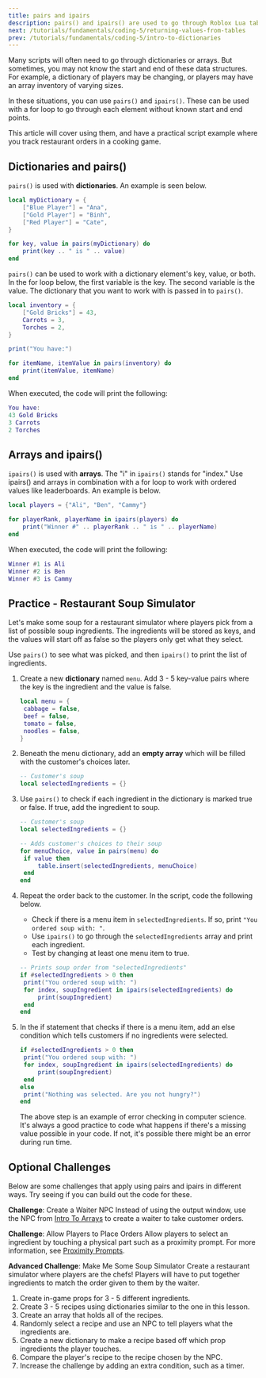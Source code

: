 ```yaml
---
title: pairs and ipairs
description: pairs() and ipairs() are used to go through Roblox Lua tables. This lesson covers how to code them for a script and when to use them.
next: /tutorials/fundamentals/coding-5/returning-values-from-tables
prev: /tutorials/fundamentals/coding-5/intro-to-dictionaries
---
```


Many scripts will often need to go through dictionaries or arrays. But sometimes, you may not know the start and end of these data structures. For example, a dictionary of players may be changing, or players may have an array inventory of varying sizes.

In these situations, you can use `pairs()` and `ipairs()`. These can be used with a for loop to go through each element without known start and end points.

This article will cover using them, and have a practical script example where you track restaurant orders in a cooking game.

## Dictionaries and pairs()

`pairs()` is used with **dictionaries**. An example is seen below.

```lua
local myDictionary = {
	["Blue Player"] = "Ana",
	["Gold Player"] = "Binh",
	["Red Player"] = "Cate",
}

for key, value in pairs(myDictionary) do
	print(key .. " is " .. value)
end
```

`pairs()` can be used to work with a dictionary element's key, value, or both. In the for loop below, the first variable is the key. The second variable is the value. The dictionary that you want to work with is passed in to `pairs()`.

```lua
local inventory = {
	["Gold Bricks"] = 43,
	Carrots = 3,
	Torches = 2,
}

print("You have:")

for itemName, itemValue in pairs(inventory) do
	print(itemValue, itemName)
end
```

When executed, the code will print the following:

```lua
You have:
43 Gold Bricks
3 Carrots
2 Torches
```

## Arrays and ipairs()

`ipairs()` is used with **arrays**. The "i" in `ipairs()` stands for "index." Use ipairs() and arrays in combination with a for loop to work with ordered values like leaderboards. An example is below.

```lua
local players = {"Ali", "Ben", "Cammy"}

for playerRank, playerName in ipairs(players) do
	print("Winner #" .. playerRank .. " is " .. playerName)
end
```

When executed, the code will print the following:

```lua
Winner #1 is Ali
Winner #2 is Ben
Winner #3 is Cammy
```

## Practice - Restaurant Soup Simulator

Let's make some soup for a restaurant simulator where players pick from a list of possible soup ingredients. The ingredients will be stored as keys, and the values will start off as false so the players only get what they select.

Use `pairs()` to see what was picked, and then `ipairs()` to print the list of ingredients.

1. Create a new **dictionary** named `menu`. Add 3 - 5 key-value pairs where the key is the ingredient and the value is false.

   ```lua
   local menu = {
   	cabbage = false,
   	beef = false,
   	tomato = false,
   	noodles = false,
   }
   ```

2. Beneath the menu dictionary, add an **empty array** which will be filled with the customer's choices later.

   ```lua
   -- Customer's soup
   local selectedIngredients = {}
   ```

3. Use `pairs()` to check if each ingredient in the dictionary is marked true or false. If true, add the ingredient to soup.

   ```lua
   -- Customer's soup
   local selectedIngredients = {}

   -- Adds customer's choices to their soup
   for menuChoice, value in pairs(menu) do
   	if value then
   		table.insert(selectedIngredients, menuChoice)
   	end
   end
   ```

4. Repeat the order back to the customer. In the script, code the following below.

   - Check if there is a menu item in `selectedIngredients`. If so, print `"You ordered soup with: "`.
   - Use `ipairs()` to go through the `selectedIngredients` array and print each ingredient.
   - Test by changing at least one menu item to true.

   ```lua
   -- Prints soup order from "selectedIngredients"
   if #selectedIngredients > 0 then
   	print("You ordered soup with: ")
   	for index, soupIngredient in ipairs(selectedIngredients) do
   		print(soupIngredient)
   	end
   end
   ```

5. In the if statement that checks if there is a menu item, add an else condition which tells customers if no ingredients were selected.

   ```lua
   if #selectedIngredients > 0 then
   	print("You ordered soup with: ")
   	for index, soupIngredient in ipairs(selectedIngredients) do
   		print(soupIngredient)
   	end
   else
   	print("Nothing was selected. Are you not hungry?")
   end
   ```

   <Alert severity="info">
   The above step is an example of error checking in computer science. It's always a good practice to code what happens if there's a missing value possible in your code. If not, it's possible there might be an error during run time.
   </Alert>

## Optional Challenges

Below are some challenges that apply using pairs and ipairs in different ways. Try seeing if you can build out the code for these.

**Challenge**: Create a Waiter NPC
Instead of using the output window, use the NPC from [Intro To Arrays](../coding-5/intro-to-arrays.md) to create a waiter to take customer orders.

**Challenge**: Allow Players to Place Orders
Allow players to select an ingredient by touching a physical part such as a proximity prompt. For more information, see [Proximity Prompts](../../../ui/proximity-prompts.md).

**Advanced Challenge**: Make Me Some Soup Simulator
Create a restaurant simulator where players are the chefs! Players will have to put together ingredients to match the order given to them by the waiter.

1. Create in-game props for 3 - 5 different ingredients.
2. Create 3 - 5 recipes using dictionaries similar to the one in this lesson.
3. Create an array that holds all of the recipes.
4. Randomly select a recipe and use an NPC to tell players what the ingredients are.
5. Create a new dictionary to make a recipe based off which prop ingredients the player touches.
6. Compare the player's recipe to the recipe chosen by the NPC.
7. Increase the challenge by adding an extra condition, such as a timer.

